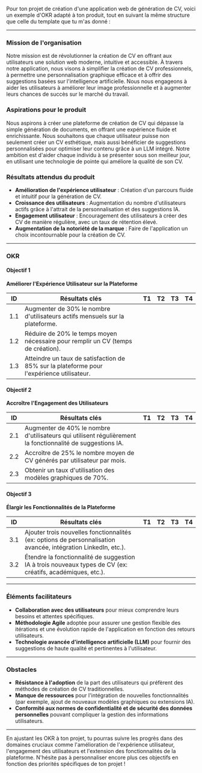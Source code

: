 Pour ton projet de création d'une application web de génération de CV, voici un exemple d'OKR adapté à ton produit, tout en suivant la même structure que celle du template que tu m'as donné :

---

### **Mission de l'organisation**

Notre mission est de révolutionner la création de CV en offrant aux utilisateurs une solution web moderne, intuitive et accessible. À travers notre application, nous visons à simplifier la création de CV professionnels, à permettre une personnalisation graphique efficace et à offrir des suggestions basées sur l'intelligence artificielle. Nous nous engageons à aider les utilisateurs à améliorer leur image professionnelle et à augmenter leurs chances de succès sur le marché du travail.

### **Aspirations pour le produit**

Nous aspirons à créer une plateforme de création de CV qui dépasse la simple génération de documents, en offrant une expérience fluide et enrichissante. Nous souhaitons que chaque utilisateur puisse non seulement créer un CV esthétique, mais aussi bénéficier de suggestions personnalisées pour optimiser leur contenu grâce à un LLM intégré. Notre ambition est d'aider chaque individu à se présenter sous son meilleur jour, en utilisant une technologie de pointe qui améliore la qualité de son CV.

### **Résultats attendus du produit**

- **Amélioration de l'expérience utilisateur** : Création d'un parcours fluide et intuitif pour la génération de CV.
- **Croissance des utilisateurs** : Augmentation du nombre d'utilisateurs actifs grâce à l'attrait de la personnalisation et des suggestions IA.
- **Engagement utilisateur** : Encouragement des utilisateurs à créer des CV de manière régulière, avec un taux de rétention élevé.
- **Augmentation de la notoriété de la marque** : Faire de l'application un choix incontournable pour la création de CV.

---

### **OKR**

#### **Objectif 1**  
**Améliorer l'Expérience Utilisateur sur la Plateforme**

| ID   | Résultats clés                                                                 | T1   | T2   | T3   | T4   |
|------|-------------------------------------------------------------------------------|------|------|------|------|
| 1.1  | Augmenter de 30% le nombre d'utilisateurs actifs mensuels sur la plateforme.  |      |      |      |      |
| 1.2  | Réduire de 20% le temps moyen nécessaire pour remplir un CV (temps de création).|      |      |      |      |
| 1.3  | Atteindre un taux de satisfaction de 85% sur la plateforme pour l'expérience utilisateur.|      |      |      |      |

#### **Objectif 2**  
**Accroître l'Engagement des Utilisateurs**

| ID   | Résultats clés                                                               | T1   | T2   | T3   | T4   |
|------|-----------------------------------------------------------------------------|------|------|------|------|
| 2.1  | Augmenter de 40% le nombre d'utilisateurs qui utilisent régulièrement la fonctionnalité de suggestions IA. |      |      |      |      |
| 2.2  | Accroître de 25% le nombre moyen de CV générés par utilisateur par mois.     |      |      |      |      |
| 2.3  | Obtenir un taux d'utilisation des modèles graphiques de 70%.                 |      |      |      |      |

#### **Objectif 3**  
**Élargir les Fonctionnalités de la Plateforme**

| ID   | Résultats clés                                                               | T1   | T2   | T3   | T4   |
|------|-----------------------------------------------------------------------------|------|------|------|------|
| 3.1  | Ajouter trois nouvelles fonctionnalités (ex: options de personnalisation avancée, intégration LinkedIn, etc.). |      |      |      |      |
| 3.2  | Étendre la fonctionnalité de suggestion IA à trois nouveaux types de CV (ex: créatifs, académiques, etc.). |      |      |      |      |

---

### **Éléments facilitateurs**

- **Collaboration avec des utilisateurs** pour mieux comprendre leurs besoins et attentes spécifiques.
- **Méthodologie Agile** adoptée pour assurer une gestion flexible des itérations et une évolution rapide de l'application en fonction des retours utilisateurs.
- **Technologie avancée d'intelligence artificielle (LLM)** pour fournir des suggestions de haute qualité et pertinentes à l'utilisateur.
  
---

### **Obstacles**

- **Résistance à l'adoption** de la part des utilisateurs qui préfèrent des méthodes de création de CV traditionnelles.
- **Manque de ressources** pour l'intégration de nouvelles fonctionnalités (par exemple, ajout de nouveaux modèles graphiques ou extensions IA).
- **Conformité aux normes de confidentialité et de sécurité des données personnelles** pouvant compliquer la gestion des informations utilisateurs.

---

En ajustant les OKR à ton projet, tu pourras suivre les progrès dans des domaines cruciaux comme l'amélioration de l'expérience utilisateur, l'engagement des utilisateurs et l'extension des fonctionnalités de la plateforme. N'hésite pas à personnaliser encore plus ces objectifs en fonction des priorités spécifiques de ton projet !
